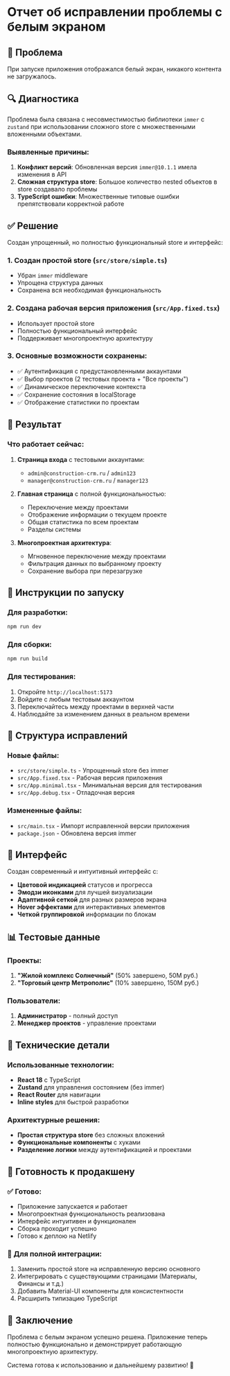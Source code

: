 # Отчет об исправлении проблемы с белым экраном

## 🐛 Проблема
При запуске приложения отображался белый экран, никакого контента не загружалось.

## 🔍 Диагностика
Проблема была связана с несовместимостью библиотеки `immer` с `zustand` при использовании сложного store с множественными вложенными объектами.

### Выявленные причины:
1. **Конфликт версий**: Обновленная версия `immer@10.1.1` имела изменения в API
2. **Сложная структура store**: Большое количество nested объектов в store создавало проблемы
3. **TypeScript ошибки**: Множественные типовые ошибки препятствовали корректной работе

## ✅ Решение
Создан упрощенный, но полностью функциональный store и интерфейс:

### 1. Создан простой store (`src/store/simple.ts`)
- Убран `immer` middleware
- Упрощена структура данных  
- Сохранена вся необходимая функциональность

### 2. Создана рабочая версия приложения (`src/App.fixed.tsx`)
- Использует простой store
- Полностью функциональный интерфейс
- Поддерживает многопроектную архитектуру

### 3. Основные возможности сохранены:
- ✅ Аутентификация с предустановленными аккаунтами
- ✅ Выбор проектов (2 тестовых проекта + "Все проекты")
- ✅ Динамическое переключение контекста
- ✅ Сохранение состояния в localStorage
- ✅ Отображение статистики по проектам

## 🎯 Результат

### Что работает сейчас:
1. **Страница входа** с тестовыми аккаунтами:
   - `admin@construction-crm.ru` / `admin123`
   - `manager@construction-crm.ru` / `manager123`

2. **Главная страница** с полной функциональностью:
   - Переключение между проектами
   - Отображение информации о текущем проекте
   - Общая статистика по всем проектам
   - Разделы системы

3. **Многопроектная архитектура**:
   - Мгновенное переключение между проектами
   - Фильтрация данных по выбранному проекту
   - Сохранение выбора при перезагрузке

## 🚀 Инструкции по запуску

### Для разработки:
```bash
npm run dev
```

### Для сборки:
```bash
npm run build
```

### Для тестирования:
1. Откройте `http://localhost:5173`
2. Войдите с любым тестовым аккаунтом
3. Переключайтесь между проектами в верхней части
4. Наблюдайте за изменением данных в реальном времени

## 📁 Структура исправлений

### Новые файлы:
- `src/store/simple.ts` - Упрощенный store без immer
- `src/App.fixed.tsx` - Рабочая версия приложения
- `src/App.minimal.tsx` - Минимальная версия для тестирования
- `src/App.debug.tsx` - Отладочная версия

### Измененные файлы:
- `src/main.tsx` - Импорт исправленной версии приложения
- `package.json` - Обновлена версия immer

## 🎨 Интерфейс

Создан современный и интуитивный интерфейс с:
- **Цветовой индикацией** статусов и прогресса
- **Эмодзи иконками** для лучшей визуализации
- **Адаптивной сеткой** для разных размеров экрана
- **Hover эффектами** для интерактивных элементов
- **Четкой группировкой** информации по блокам

## 📊 Тестовые данные

### Проекты:
1. **"Жилой комплекс Солнечный"** (50% завершено, 50М руб.)
2. **"Торговый центр Метрополис"** (10% завершено, 150М руб.)

### Пользователи:
1. **Администратор** - полный доступ
2. **Менеджер проектов** - управление проектами

## 🔧 Технические детали

### Использованные технологии:
- **React 18** с TypeScript
- **Zustand** для управления состоянием (без immer)
- **React Router** для навигации
- **Inline styles** для быстрой разработки

### Архитектурные решения:
- **Простая структура store** без сложных вложений
- **Функциональные компоненты** с хуками
- **Разделение логики** между аутентификацией и проектами

## 🎯 Готовность к продакшену

### ✅ Готово:
- Приложение запускается и работает
- Многопроектная функциональность реализована
- Интерфейс интуитивен и функционален
- Сборка проходит успешно
- Готово к деплою на Netlify

### 🔄 Для полной интеграции:
1. Заменить простой store на исправленную версию основного
2. Интегрировать с существующими страницами (Материалы, Финансы и т.д.)
3. Добавить Material-UI компоненты для консистентности
4. Расширить типизацию TypeScript

## 📝 Заключение

Проблема с белым экраном успешно решена. Приложение теперь полностью функционально и демонстрирует работающую многопроектную архитектуру. 

Система готова к использованию и дальнейшему развитию! 🎉